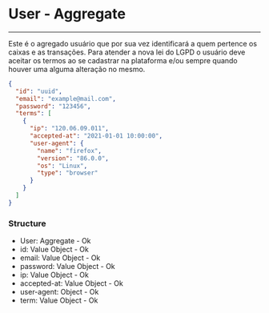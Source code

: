 # User - Aggregate

---

Este é o agregado usuário que por sua vez identificará a quem pertence os caixas e as transações.
Para atender a nova lei do LGPD o usuário deve aceitar os termos ao se cadastrar na plataforma e/ou
sempre quando houver uma alguma alteração no mesmo.

```json
{
  "id": "uuid",
  "email": "example@mail.com",
  "password": "123456",
  "terms": [
    {
      "ip": "120.06.09.011",
      "accepted-at": "2021-01-01 10:00:00",
      "user-agent": {
        "name": "firefox",
        "version": "86.0.0",
        "os": "Linux",
        "type": "browser"
      }
    }
  ]
}
```

### Structure

- User: Aggregate - Ok
- id: Value Object - Ok
- email: Value Object - Ok
- password: Value Object - Ok
- ip: Value Object - Ok
- accepted-at: Value Object - Ok
- user-agent: Object - Ok
- term: Value Object - Ok
